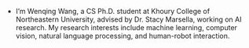 - I’m Wenqing Wang, a CS Ph.D. student at Khoury College of Northeastern University, advised by Dr. Stacy Marsella, working on AI research. My research interests include machine learning, computer vision, natural language processing, and human-robot interaction.

<!---
wnqw/wnqw is a ✨ special ✨ repository because its `README.md` (this file) appears on your GitHub profile.
You can click the Preview link to take a look at your changes.
--->

